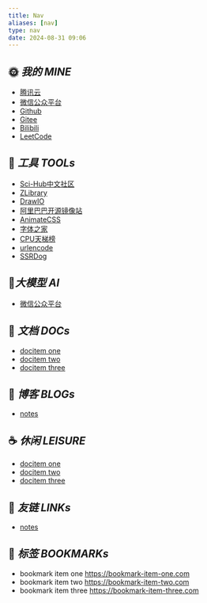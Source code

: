 ```yaml
---
title: Nav
aliases: [nav]
type: nav
date: 2024-08-31 09:06
---
```


<div class="nav">

## 🌞 *我的 MINE*
- [腾讯云](https://console.cloud.tencent.com/)
- [微信公众平台](https://mp.weixin.qq.com/)
- [Github](https://github.com/finnley)
- [Gitee](https://gitee.com/finnley)
- [Bilibili](https://bilibili.com/)
- [LeetCode](https://leetcode-cn.com/)

## 🔨 *工具 TOOLs*
- [Sci-Hub中文社区](https://discuss.sci-hub.org.cn/d/2579)
- [ZLibrary](https://singlelogin.re/)
- [DrawIO](https://app.diagrams.net/)
- [阿里巴巴开源镜像站](https://developer.aliyun.com/mirror/?userCode=okjhlpr5)
- [AnimateCSS](https://animate.style/)
- [字体之家](http://www.fonts.net.cn/)
- [CPU天梯榜](https://topic.expreview.com/CPU/)
- [urlencode](https://1024tools.com/urlencode)
- [SSRDog](https://dogdog0xx0.ououla.cn/?code=wDZxNDcB#/account/dashboard)


## 🤖*大模型 AI*
- [微信公众平台](https://mp.weixin.qq.com/)


## 📑 *文档 DOCs*
- [docitem one](/)
- [docitem two](/archive)
- [docitem three](https://nav-item-three.com)

## 🍺 *博客 BLOGs*
- [notes](https://notes.einscat.com)

## ☕️ *休闲 LEISURE*
- [docitem one](/)
- [docitem two](/archive)
- [docitem three](https://nav-item-three.com)

## 🧲 *友链 LINKs*
- [notes](https://notes.einscat.com)

</div>

## 🔖 *标签 BOOKMARKs*

<div class="bookmark">

- bookmark item one https://bookmark-item-one.com
- bookmark item two https://bookmark-item-two.com
- bookmark item three https://bookmark-item-three.com

</div>
